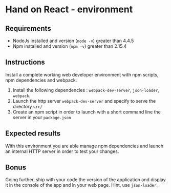 # Hand on React - environment

## Requirements
- NodeJs installed and version (`node -v`) greater than 4.4.5
- Npm installed and version (`npm -v`) greater than 2.15.4

## Instructions
Install a complete working web developer environment with npm scripts, npm dependencies and webpack.

1. Install the following dependencies : `webpack-dev-server`, `json-loader`, `webpack`.
2. Launch the http server `webpack-dev-server` and specify to serve the directory `src/`
3. Create an npm script in order to launch with a short command line the server in your `package.json`

## Expected results
With this environment you are able manage npm dependencies and launch an internal HTTP server in order to test your changes.

## Bonus
Going further, ship with your code the version of the application and display it in the console of the app and in your web page. Hint, use `json-loader`.